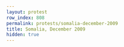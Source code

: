 ```yaml
---
layout: protest
row_index: 808
permalink: protests/somalia-december-2009
title: Somalia, December 2009
hidden: true
---
```

